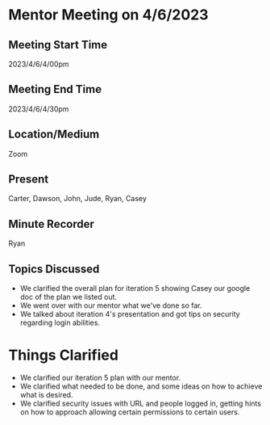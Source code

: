 # Mentor Meeting on 4/6/2023

## Meeting Start Time
2023/4/6/4/00pm

## Meeting End Time
2023/4/6/4/30pm

## Location/Medium
Zoom

## Present
Carter, Dawson, John, Jude, Ryan, Casey

## Minute Recorder
Ryan

## Topics Discussed
- We clarified the overall plan for iteration 5 showing Casey our google doc of the plan we listed out.
- We went over with our mentor what we've done so far.
- We talked about iteration 4's presentation and got tips on security regarding login abilities. 

# Things Clarified
- We clarified our iteration 5 plan with our mentor.
- We clarified what needed to be done, and some ideas on how to achieve what is desired.
- We clarified security issues with URL and people logged in, getting hints on how to approach allowing certain permissions to certain users. 
